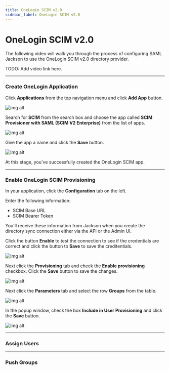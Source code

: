 ```yaml
---
title: OneLogin SCIM v2.0
sidebar_label: OneLogin SCIM v2.0
---
```


# OneLogin SCIM v2.0

The following video will walk you through the process of configuring SAML Jackson to use the OneLogin SCIM v2.0 directory provider.

TODO: Add video link here.

---

### Create OneLogin Application

Click **Applications** from the top navigation menu and click **Add App** button.

![img alt](/img/dsync/onelogin/1.png)

Search for **SCIM** from the search box and choose the app called **SCIM Provisioner with SAML (SCIM V2 Enterprise)** from the list of apps.

![img alt](/img/dsync/onelogin/2.png)

Give the app a name and click the **Save** button.

![img alt](/img/dsync/onelogin/3.png)

At this stage, you've successfully created the OneLogin SCIM app.

---

### Enable OneLogin SCIM Provisioning

In your application, click the **Configuration** tab on the left.

Enter the following information:

- SCIM Base URL
- SCIM Bearer Token

You'll receive these information from Jackson when you create the directory sync connection either via the API or the Admin UI.

Click the button **Enable** to test the connection to see if the credentials are correct and click the button to **Save** to save the creditentials.

![img alt](/img/dsync/onelogin/4.png)

Next click the **Provisioning** tab and check the **Enable provisioning** checkbox. Click the **Save** button to save the changes.

![img alt](/img/dsync/onelogin/5.png)

Next click the **Parameters** tab and select the row **Groups** from the table.

![img alt](/img/dsync/onelogin/6.png)

In the popup window, check the box **Include in User Provisioning** and click the **Save** button.

![img alt](/img/dsync/onelogin/7.png)

---

### Assign Users

---

### Push Groups
